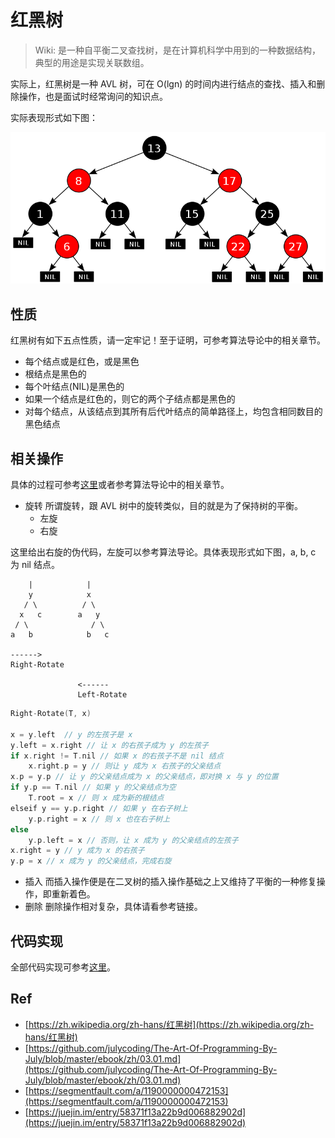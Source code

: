 # 红黑树

> Wiki: 是一种自平衡二叉查找树，是在计算机科学中用到的一种数据结构，典型的用途是实现关联数组。

实际上，红黑树是一种 AVL 树，可在 O(lgn) 的时间内进行结点的查找、插入和删除操作，也是面试时经常询问的知识点。

实际表现形式如下图：

![](https://github.com/i0Ek3/awesome-architect/blob/master/pics/rbtree.png)


## 性质

红黑树有如下五点性质，请一定牢记！至于证明，可参考算法导论中的相关章节。

- 每个结点或是红色，或是黑色
- 根结点是黑色的
- 每个叶结点(NIL)是黑色的
- 如果一个结点是红色的，则它的两个子结点都是黑色的
- 对每个结点，从该结点到其所有后代叶结点的简单路径上，均包含相同数目的黑色结点


## 相关操作

具体的过程可参考[这里](https://github.com/julycoding/The-Art-Of-Programming-By-July/blob/master/ebook/zh/03.01.md)或者参考算法导论中的相关章节。

- 旋转 所谓旋转，跟 AVL 树中的旋转类似，目的就是为了保持树的平衡。
    - 左旋
    - 右旋

这里给出右旋的伪代码，左旋可以参考算法导论。具体表现形式如下图，a, b, c 为 nil 结点。

        |            |
        y            x
       / \          / \
      x   c        a   y
     / \              / \
    a   b            b   c

    ------>
    Right-Rotate 

                   <------
                   Left-Rotate

```C
Right-Rotate(T, x)

x = y.left  // y 的左孩子是 x
y.left = x.right // 让 x 的右孩子成为 y 的左孩子
if x.right != T.nil // 如果 x 的右孩子不是 nil 结点
    x.right.p = y // 则让 y 成为 x 右孩子的父亲结点
x.p = y.p // 让 y 的父亲结点成为 x 的父亲结点，即对换 x 与 y 的位置
if y.p == T.nil // 如果 y 的父亲结点为空
    T.root = x // 则 x 成为新的根结点
elseif y == y.p.right // 如果 y 在右子树上
    y.p.right = x // 则 x 也在右子树上
else 
    y.p.left = x // 否则，让 x 成为 y 的父亲结点的左孩子
x.right = y // y 成为 x 的右孩子
y.p = x // x 成为 y 的父亲结点，完成右旋

```

- 插入 而插入操作便是在二叉树的插入操作基础之上又维持了平衡的一种修复操作，即重新着色。
- 删除 删除操作相对复杂，具体请看参考链接。


## 代码实现

全部代码实现可参考[这里](https://github.com/i0Ek3/Algorithm-In-Use/blob/master/Extra/tree/rbtree.cc)。


## Ref

- [https://zh.wikipedia.org/zh-hans/红黑树](https://zh.wikipedia.org/zh-hans/红黑树)
- [https://github.com/julycoding/The-Art-Of-Programming-By-July/blob/master/ebook/zh/03.01.md](https://github.com/julycoding/The-Art-Of-Programming-By-July/blob/master/ebook/zh/03.01.md)
- [https://segmentfault.com/a/1190000000472153](https://segmentfault.com/a/1190000000472153)
- [https://juejin.im/entry/58371f13a22b9d006882902d](https://juejin.im/entry/58371f13a22b9d006882902d)
